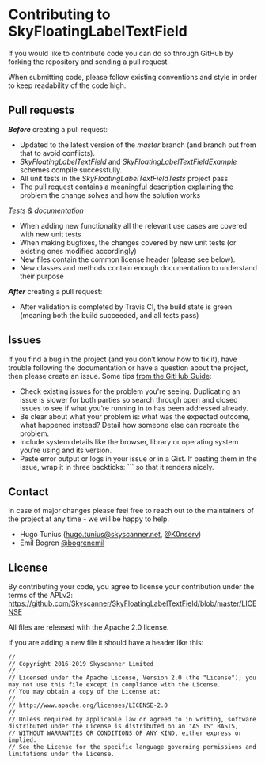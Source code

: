 # Contributing to SkyFloatingLabelTextField

If you would like to contribute code you can do so through GitHub by forking the repository and sending a pull request.

When submitting code, please follow existing conventions and style in order to keep readability of the code high.

## Pull requests
**_Before_** creating a pull request:

* Updated to the latest version of the _master_ branch (and branch out from that to avoid conflicts).
* _SkyFloatingLabelTextField_ and _SkyFloatingLabelTextFieldExample_ schemes compile successfully.
* All unit tests in the _SkyFloatingLabelTextFieldTests_ project pass
* The pull request contains a meaningful description explaining the problem the change solves and how the solution works

*Tests & documentation*

* When adding new functionality all the relevant use cases are covered with new unit tests
* When making bugfixes, the changes covered by new unit tests (or existing ones modified accordingly)
* New files contain the common license header (please see below).
* New classes and methods contain enough documentation to understand their purpose

**_After_** creating a pull request:

* After validation is completed by Travis CI, the build state is green (meaning both the build succeeded, and all tests pass)

## Issues
If you find a bug in the project (and you don’t know how to fix it), have trouble following the documentation or have a question about the project, then please create an issue. Some tips [from the GitHub Guide](https://guides.github.com/activities/contributing-to-open-source/):

* Check existing issues for the problem you're seeing. Duplicating an issue is slower for both parties so search through open and closed issues to see if what you’re running in to has been addressed already.
* Be clear about what your problem is: what was the expected outcome, what happened instead? Detail how someone else can recreate the problem.
* Include system details like the browser, library or operating system you’re using and its version.
* Paste error output or logs in your issue or in a Gist. If pasting them in the issue, wrap it in three backticks: ``` so that it renders nicely.

## Contact
In case of major changes please feel free to reach out to the maintainers of the project at any time - we will be happy to help.

* Hugo Tunius (hugo.tunius@skyscanner.net, [@K0nserv](https://twitter.com/K0nserv))
* Emil Bogren [@bogrenemil](https://twitter.com/bogrenemil)

## License

By contributing your code, you agree to license your contribution under the terms of the APLv2: https://github.com/Skyscanner/SkyFloatingLabelTextField/blob/master/LICENSE

All files are released with the Apache 2.0 license.

If you are adding a new file it should have a header like this:

```
//
// Copyright 2016-2019 Skyscanner Limited
//
// Licensed under the Apache License, Version 2.0 (the "License"); you may not use this file except in compliance with the License.
// You may obtain a copy of the License at:
//
// http://www.apache.org/licenses/LICENSE-2.0
//
// Unless required by applicable law or agreed to in writing, software distributed under the License is distributed on an "AS IS" BASIS,
// WITHOUT WARRANTIES OR CONDITIONS OF ANY KIND, either express or implied.
// See the License for the specific language governing permissions and limitations under the License.
```
